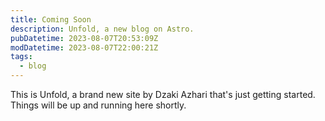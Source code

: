 ```yaml
---
title: Coming Soon
description: Unfold, a new blog on Astro.
pubDatetime: 2023-08-07T20:53:09Z
modDatetime: 2023-08-07T22:00:21Z
tags:
  - blog
---
```


This is Unfold, a brand new site by Dzaki Azhari that's just getting started. Things will be up and running here shortly.
